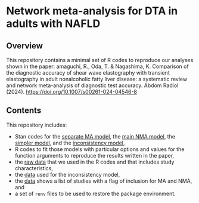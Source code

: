 # Network meta-analysis for DTA in adults with NAFLD

## Overview
This repository contains a minimal set of R codes to reproduce our analyses shown in the paper: amaguchi, R., Oda, T. & Nagashima, K. Comparison of the diagnostic accuracy of shear wave elastography with transient elastography in adult nonalcoholic fatty liver disease: a systematic review and network meta-analysis of diagnostic test accuracy. Abdom Radiol (2024). https://doi.org/10.1007/s00261-024-04546-8

## Contents
This repository includes:
- Stan codes for the [separate MA model](ma_fit_supp.stan), the [main NMA model](nma_fit_main_supp.stan), the [simpler model](nma_fit_sub_supp.stan), and the [inconsistency model](nma_fit_main_inconsistency_supp.stan),
- R codes to fit those models with particular options and values for the function arguments to reproduce the results written in the paper,
- the [raw data](NMA_data_supp.xlsx) that we used in the R codes and that includes study characteristics,
- the [data](NMA_data_inconsistency.xlsx) used for the inconsistency model,
- the [data](NMAIncludedStudies.csv) shows a list of studies with a flag of inclusion for MA and NMA, and
- a set of `renv` files to be used to restore the package environment.

